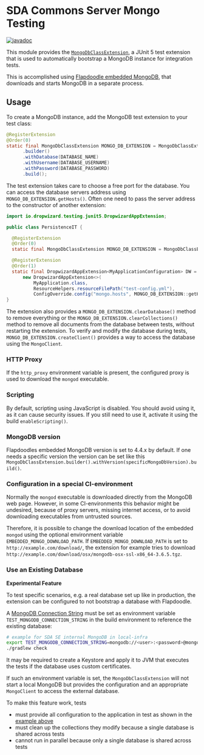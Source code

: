 # SDA Commons Server Mongo Testing

[![javadoc](https://javadoc.io/badge2/org.sdase.commons/sda-commons-server-mongo-testing/javadoc.svg)](https://javadoc.io/doc/org.sdase.commons/sda-commons-server-mongo-testing)

This module provides the [`MongoDbClassExtension`](https://github.com/SDA-SE/sda-dropwizard-commons/tree/main/sda-commons-server-mongo-testing/src/main/java/org/sdase/commons/server/mongo/testing/MongoDbClassExtension.java),
a JUnit 5 test extension that is used to automatically bootstrap a MongoDB instance for integration tests.

This is accomplished using [Flapdoodle embedded MongoDB](https://github.com/flapdoodle-oss/de.flapdoodle.embed.mongo),
that downloads and starts MongoDB in a separate process.

## Usage

To create a MongoDB instance, add the MongoDB test extension to your test class:

```java
@RegisterExtension
@Order(0)
static final MongoDbClassExtension MONGO_DB_EXTENSION = MongoDbClassExtension
      .builder()
      .withDatabase(DATABASE_NAME)
      .withUsername(DATABASE_USERNAME)
      .withPassword(DATABASE_PASSWORD)
      .build();
```

The test extension takes care to choose a free port for the database. You can access the database
servers address using `MONGO_DB_EXTENSION.getHosts()`.
Often one need to pass the server address to the constructor of another extension:

```java
import io.dropwizard.testing.junit5.DropwizardAppExtension;

public class PersistenceIT {

  @RegisterExtension
  @Order(0)
  static final MongoDbClassExtension MONGO_DB_EXTENSION = MongoDbClassExtension.builder().build();

  @RegisterExtension
  @Order(1)
  static final DropwizardAppExtension<MyApplicationConfiguration> DW =
      new DropwizardAppExtension<>(
          MyApplication.class,
          ResourceHelpers.resourceFilePath("test-config.yml"),
          ConfigOverride.config("mongo.hosts", MONGO_DB_EXTENSION::getHosts));
}
```

The extension also provides a `MONGO_DB_EXTENSION.clearDatabase()` method to remove everything or the `MONGO_DB_EXTENSION.clearCollections()`
method to remove all documents from the database between tests, without restarting the extension.
To verify and modify the database during tests, `MONGO_DB_EXTENSION.createClient()` provides a way to access the
database using the `MongoClient`.


### HTTP Proxy

If the `http_proxy` environment variable is present, the configured proxy is used to download the
`mongod` executable.

### Scripting

By default, scripting using JavaScript is disabled.
You should avoid using it, as it can cause security issues.
If you still need to use it, activate it using the build `enableScripting()`.

### MongoDB version

Flapdoodles embedded MongoDB version is set to 4.4.x by default.
If one needs a specific version the version can be set like this
`MongoDbClassExtension.builder().withVersion(specificMongoDbVersion).build()`.

### Configuration in a special CI-environment

Normally the `mongod` executable is downloaded directly from the MongoDB web page.
However, in some CI-environments this behavior might be undesired, because of proxy servers, missing
internet access, or to avoid downloading executables from untrusted sources.

Therefore, it is possible to change the download location of the embedded `mongod` using the optional
environment variable `EMBEDDED_MONGO_DOWNLOAD_PATH`.
If `EMBEDDED_MONGO_DOWNLOAD_PATH` is set to `http://example.com/download/`, the extension for example
tries to download `http://example.com/download/osx/mongodb-osx-ssl-x86_64-3.6.5.tgz`.

### Use an Existing Database

**Experimental Feature**

To test specific scenarios, e.g. a real database set up like in production, the extension can be
configured to not bootstrap a database with Flapdoodle.

A [MongoDB Connection String](https://docs.mongodb.com/manual/reference/connection-string/) must be
set as environment variable `TEST_MONGODB_CONNECTION_STRING` in the build environment to reference
the existing database:

```bash
# example for SDA SE internal MongoDB in local-infra
export TEST_MONGODB_CONNECTION_STRING=mongodb://<user>:<password>@mongo-1:27118,mongo-2:27119,mongo-3:27120/testdb?authSource=admin
./gradlew check
``` 

It may be required to create a Keystore and apply it to JVM that executes the tests if the database
uses custom certificates.

If such an environment variable is set, the `MongoDbClassExtension` will not start a local MongoDB but
provides the configuration and an appropriate `MongoClient` to access the external database.

To make this feature work, tests

- must provide all configuration to the application in test as shown in the [example above](#usage)
- must clean up the collections they modify because a single database is shared across tests
- cannot run in parallel because only a single database is shared across tests
